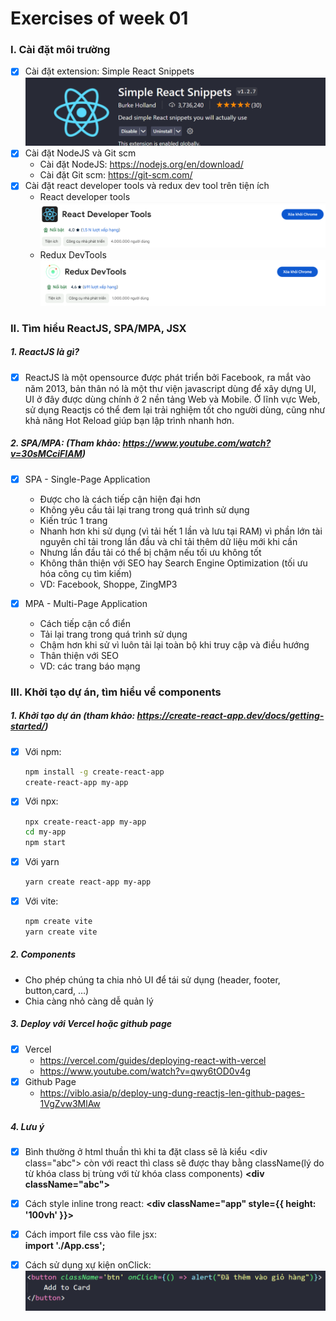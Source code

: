 # Exercises of week 01
### I. Cài đặt môi trường  
- [x] Cài đặt extension: Simple React Snippets 
    ![alt text](./ex01-img01.png)
- [x] Cài đặt NodeJS và Git scm
    - Cài đặt NodeJS: https://nodejs.org/en/download/
    - Cài đặt Git scm: https://git-scm.com/
- [x] Cài đặt react developer tools và redux dev tool trên tiện ích
    - React developer tools
    ![alt text](./ex01-img02.png)
    - Redux DevTools
    ![alt text](./ex01-img03.png)
### II. Tìm hiểu ReactJS, SPA/MPA, JSX
##### 1. ReactJS là gì?
 - [x] ReactJS là một opensource được phát triển bởi Facebook, ra mắt vào năm 2013, bản thân nó là một thư viện javascript dùng để xây dựng UI, UI ở đây được dùng chính ở 2 nền tảng Web và Mobile. Ở lĩnh vực Web, sử dụng Reactjs có thể đem lại trải nghiệm tốt cho người dùng, cũng như khả năng Hot Reload giúp bạn lập trình nhanh hơn.
##### 2. SPA/MPA: (Tham khảo: https://www.youtube.com/watch?v=30sMCciFIAM)
- [x] SPA - Single-Page Application
    - Được cho là cách tiếp cận hiện đại hơn
    - Không yêu cầu tải lại trang trong quá trình sử dụng
    - Kiến trúc 1 trang
    - Nhanh hơn khi sử dụng (vì tải hết 1 lần và lưu tại RAM) vì phần lớn tài nguyên chỉ tải trong lần đầu và chỉ tải thêm dữ liệu mới khi cần
    - Nhưng lần đầu tải có thể bị chậm nếu tối ưu không tốt
    - Không thân thiện với SEO hay Search Engine Optimization (tối ưu hóa công cụ tìm kiếm)
    - VD: Facebook, Shoppe, ZingMP3

- [x] MPA - Multi-Page Application
    - Cách tiếp cận cổ điển
    - Tải lại trang trong quá trình sử dụng
    - Chậm hơn khi sử vì luôn tải lại toàn bộ khi truy cập và điều hướng
    - Thân thiện với SEO
    - VD: các trang báo mạng
### III. Khởi tạo dự án, tìm hiểu về components
##### 1. Khởi tạo dự án (tham khảo: https://create-react-app.dev/docs/getting-started/)
- [x] Với npm: 
    ```sh
    npm install -g create-react-app
    create-react-app my-app
    ```
- [x] Với npx:
    ```sh
    npx create-react-app my-app
    cd my-app
    npm start
    ```
- [x] Với yarn
    ```sh
    yarn create react-app my-app
    ```
- [x] Với vite:
    ```sh
    npm create vite
    yarn create vite
    ```

##### 2. Components
- Cho phép chúng ta chia nhỏ UI để tái sử dụng (header, footer, button,card, …)
- Chia càng nhỏ càng dễ quản lý

##### 3. Deploy với Vercel hoặc github page
- [x] Vercel
    - https://vercel.com/guides/deploying-react-with-vercel
    - https://www.youtube.com/watch?v=qwy6tOD0v4g
- [x] Github Page
    - https://viblo.asia/p/deploy-ung-dung-reactjs-len-github-pages-1VgZvw3MlAw

##### 4. Lưu ý
- [x] Bình thường ở html thuần thì khi ta đặt class sẽ là kiểu \<div class="abc"> còn với react thì class sẽ được thay bằng className(lý do từ khóa class bị trùng với từ khóa class components) 
**\<div className="abc">**
    
- [x] Cách style inline trong react: 
**\<div className="app" style={{ height: '100vh' }}>**

- [x] Cách import file css vào file jsx:  
**import './App.css';**

- [x] Cách sử dụng xự kiện onClick:
![alt text](./ex01-img04.png)








